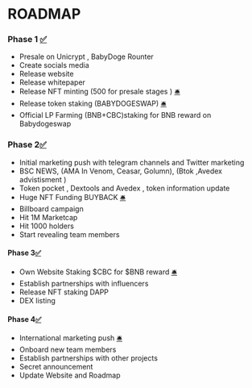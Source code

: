 # ROADMAP



### Phase 1 [✅](https://emojipedia.org/check-mark-button/)

* Presale on Unicrypt , BabyDoge Rounter
* Create socials media
* Release website
* Release whitepaper
* Release NFT minting (500 for presale stages ) [🛎️](https://emojipedia.org/bellhop-bell/)
* Release token staking (BABYDOGESWAP) [🛎️](https://emojipedia.org/bellhop-bell/)&#x20;
* Official LP Farming (BNB+CBC)staking for BNB reward on Babydogeswap



### Phase 2[✅](https://emojipedia.org/check-mark-button/)

* Initial marketing push with telegram channels and Twitter marketing&#x20;
* BSC NEWS, (AMA In Venom, Ceasar, Golumn), (Btok ,Avedex advistisment )
* Token pocket , Dextools and Avedex , token information update
* Huge NFT Funding BUYBACK [🛎️](https://emojipedia.org/bellhop-bell/)&#x20;
* Billboard campaign
* Hit 1M Marketcap
* Hit 1000 holders
* Start revealing team members



#### Phase 3[✅](https://emojipedia.org/check-mark-button/)

* Own Website Staking $CBC for $BNB reward  [🛎️](https://emojipedia.org/bellhop-bell/)
* Establish partnerships with influencers
* Release NFT staking DAPP
* DEX listing



#### Phase 4[✅](https://emojipedia.org/check-mark-button/)

* International marketing push [🛎️](https://emojipedia.org/bellhop-bell/)
* Onboard new team members
* Establish partnerships with other projects
* Secret announcement&#x20;
* Update Website and Roadmap&#x20;
